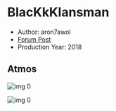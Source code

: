 # BlacKkKlansman

* Author: aron7awol
* [Forum Post](https://www.avsforum.com/threads/bass-eq-for-filtered-movies.2995212/post-57058882)
* Production Year: 2018

## Atmos

![img 0](https://i.imgur.com/9BXD64I.jpg)

![img 0](https://i.imgur.com/cS0pyGf.jpg)

